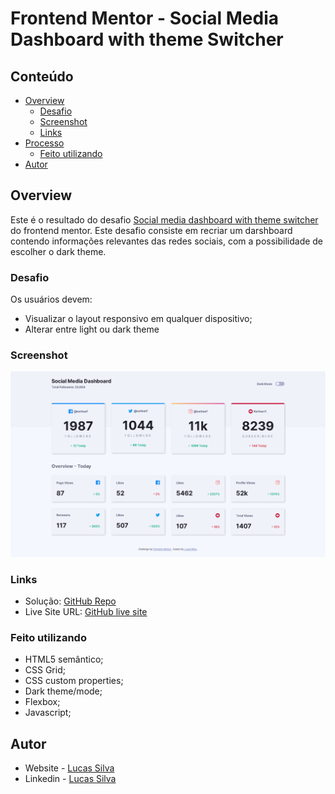 # Frontend Mentor - Social Media Dashboard with theme Switcher
## Conteúdo

- [Overview](#overview)
  - [Desafio](#desafio)
  - [Screenshot](#screenshot)
  - [Links](#links)
- [Processo](#processo)
  - [Feito utilizando](#feito-utilizando)
- [Autor](#autor)

## Overview

Este é o resultado do desafio [Social media dashboard with theme switcher](https://www.frontendmentor.io/challenges/social-media-dashboard-with-theme-switcher-6oY8ozp_H) do frontend mentor. Este desafio consiste em recriar um darshboard contendo informações relevantes das redes sociais, com a possibilidade de escolher o dark theme.


### Desafio

Os usuários devem:

- Visualizar o layout responsivo em qualquer dispositivo;
- Alterar entre light ou dark theme

### Screenshot

![](./images/Screenshot.png)

### Links

- Solução: [GitHub Repo](https://github.com/lucasfs022/social-media-dashboard)
- Live Site URL: [GitHub live site](https://lucasfs022.github.io/social-media-dashboard/)

### Feito utilizando

- HTML5 semântico;
- CSS Grid;
- CSS custom properties;
- Dark theme/mode;
- Flexbox;
- Javascript;

## Autor

- Website - [Lucas Silva](https://www.lfsdev.com.br)
- Linkedin - [Lucas Silva](https://www.linkedin.com/in/lucas-silva-658980161)